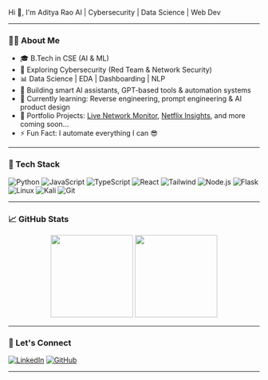 Hi 👋, I'm Aditya Rao
AI | Cybersecurity | Data Science | Web Dev

---

### 👨‍💻 About Me

- 🎓 B.Tech in CSE (AI & ML)
- 🔐 Exploring Cybersecurity (Red Team & Network Security)
- 📊 Data Science | EDA | Dashboarding | NLP
- 🧠 Building smart AI assistants, GPT-based tools & automation systems
- 🌱 Currently learning: Reverse engineering, prompt engineering & AI product design
- 📁 Portfolio Projects: [Live Network Monitor](https://github.com/Adityarao19/live-network-monitor), [Netflix Insights](https://github.com/Adityarao19), and more coming soon...
- ⚡ Fun Fact: I automate everything I can 😎

---

### 🚀 Tech Stack

![Python](https://img.shields.io/badge/-Python-333?style=flat&logo=python)
![JavaScript](https://img.shields.io/badge/-JavaScript-333?style=flat&logo=javascript)
![TypeScript](https://img.shields.io/badge/-TypeScript-333?style=flat&logo=typescript)
![React](https://img.shields.io/badge/-React-333?style=flat&logo=react)
![Tailwind](https://img.shields.io/badge/-TailwindCSS-333?style=flat&logo=tailwind-css)
![Node.js](https://img.shields.io/badge/-Node.js-333?style=flat&logo=node.js)
![Flask](https://img.shields.io/badge/-Flask-333?style=flat&logo=flask)
![Linux](https://img.shields.io/badge/-Linux-333?style=flat&logo=linux)
![Kali](https://img.shields.io/badge/-Kali_Linux-333?style=flat&logo=kalilinux)
![Git](https://img.shields.io/badge/-Git-333?style=flat&logo=git)

---

### 📈 GitHub Stats

<p align="center">
  <img src="https://github-readme-stats.vercel.app/api?username=Adityarao19&show_icons=true&theme=radical" height="165" />
  <img src="https://github-readme-stats.vercel.app/api/top-langs/?username=Adityarao19&layout=compact&theme=radical" height="165" />
</p>

---

### 🔗 Let's Connect

[![LinkedIn](https://img.shields.io/badge/-LinkedIn-0A66C2?style=flat&logo=linkedin&logoColor=white)](https://linkedin.com/in/adityarao19)
[![GitHub](https://img.shields.io/badge/-GitHub-333?style=flat&logo=github)](https://github.com/Adityarao19)

---
